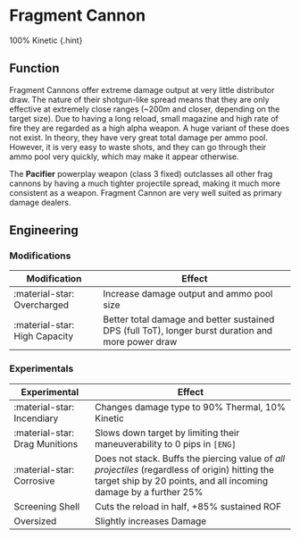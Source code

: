 # Fragment Cannon

100% Kinetic
{.hint}

## Function

Fragment Cannons offer extreme damage output at very little distributor draw. The nature of their shotgun-like spread means that they are only effective at extremely close ranges (~200m and closer, depending on the target size). Due to having a long reload, small magazine and high rate of fire they are regarded as a high alpha weapon. A huge variant of these does not exist. In theory, they have very great total damage per ammo pool. However, it is very easy to waste shots, and they can go through their ammo pool very quickly, which may make it appear otherwise.

The **Pacifier** powerplay weapon (class 3 fixed) outclasses all other frag cannons by having a much tighter projectile spread, making it much more consistent as a weapon. Fragment Cannon are very well suited as primary damage dealers.

## Engineering
### Modifications

|Modification|Effect|
|-|-|
|:material-star: Overcharged|Increase damage output and ammo pool size|
|:material-star: High Capacity|Better total damage and better sustained DPS (full ToT), longer burst duration and more power draw|

### Experimentals

|Experimental|Effect|
|-|-|
|:material-star: Incendiary|Changes damage type to 90% Thermal, 10% Kinetic|
|:material-star: Drag Munitions|Slows down target by limiting their maneuverability to 0 pips in `[ENG]`|
|:material-star: Corrosive|Does not stack. Buffs the piercing value of *all projectiles* (regardless of origin) hitting the target ship by 20 points, and all incoming damage by a further 25%|
|Screening Shell|Cuts the reload in half, +85% sustained ROF|
|Oversized|Slightly increases Damage|
